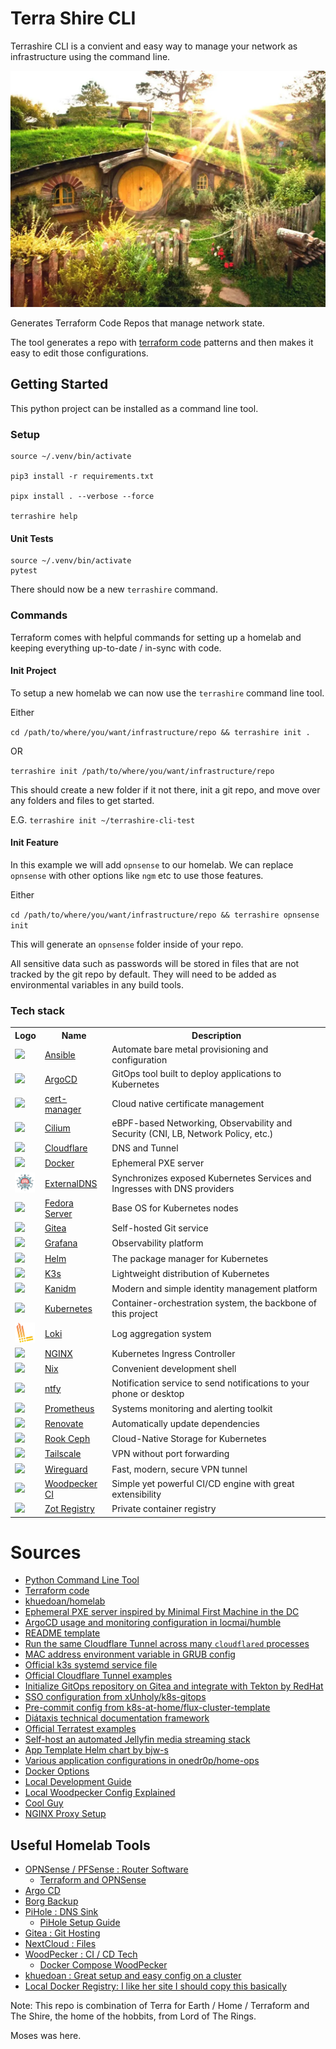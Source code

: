 # Terra Shire CLI

Terrashire CLI is a convient and easy way to manage your network as infrastructure using the command line.

![The Shire](imgs/the_shire.webp)

Generates Terraform Code Repos that manage network state.

The tool generates a repo with [terraform code](https://developer.hashicorp.com/terraform) patterns and then makes it easy to edit those configurations.

## Getting Started

This python project can be installed as a command line tool. 

### Setup

```
source ~/.venv/bin/activate

pip3 install -r requirements.txt

pipx install . --verbose --force

terrashire help
```

#### Unit Tests

```
source ~/.venv/bin/activate
pytest
```

There should now be a new `terrashire` command.

### Commands

Terraform comes with helpful commands for setting up a homelab and keeping everything up-to-date / in-sync with code.

#### Init Project

To setup a new homelab we can now use the `terrashire` command line tool.

Either 

`cd /path/to/where/you/want/infrastructure/repo && terrashire init .`

OR

`terrashire init /path/to/where/you/want/infrastructure/repo`

This should create a new folder if it not there, init a git repo, and move over any folders and files to get started.

E.G. `terrashire init ~/terrashire-cli-test`

#### Init Feature

In this example we will add `opnsense` to our homelab. We can replace `opnsense` with other options like `ngm` etc to use those features.

Either 

`cd /path/to/where/you/want/infrastructure/repo && terrashire opnsense init`

This will generate an `opnsense` folder inside of your repo. 

All sensitive data such as passwords will be stored in files that are not tracked by the git repo by default.
They will need to be added as environmental variables in any build tools.

### Tech stack

<table>
    <tr>
        <th>Logo</th>
        <th>Name</th>
        <th>Description</th>
    </tr>
    <tr>
        <td><img width="32" src="https://simpleicons.org/icons/ansible.svg"></td>
        <td><a href="https://www.ansible.com">Ansible</a></td>
        <td>Automate bare metal provisioning and configuration</td>
    </tr>
    <tr>
        <td><img width="32" src="https://avatars.githubusercontent.com/u/30269780"></td>
        <td><a href="https://argoproj.github.io/cd">ArgoCD</a></td>
        <td>GitOps tool built to deploy applications to Kubernetes</td>
    </tr>
    <tr>
        <td><img width="32" src="https://github.com/jetstack/cert-manager/raw/master/logo/logo.png"></td>
        <td><a href="https://cert-manager.io">cert-manager</a></td>
        <td>Cloud native certificate management</td>
    </tr>
    <tr>
        <td><img width="32" src="https://avatars.githubusercontent.com/u/21054566?s=200&v=4"></td>
        <td><a href="https://cilium.io">Cilium</a></td>
        <td>eBPF-based Networking, Observability and Security (CNI, LB, Network Policy, etc.)</td>
    </tr>
    <tr>
        <td><img width="32" src="https://avatars.githubusercontent.com/u/314135?s=200&v=4"></td>
        <td><a href="https://www.cloudflare.com">Cloudflare</a></td>
        <td>DNS and Tunnel</td>
    </tr>
    <tr>
        <td><img width="32" src="https://www.docker.com/wp-content/uploads/2022/03/Moby-logo.png"></td>
        <td><a href="https://www.docker.com">Docker</a></td>
        <td>Ephemeral PXE server</td>
    </tr>
    <tr>
        <td><img width="32" src="https://github.com/kubernetes-sigs/external-dns/raw/master/docs/img/external-dns.png"></td>
        <td><a href="https://github.com/kubernetes-sigs/external-dns">ExternalDNS</a></td>
        <td>Synchronizes exposed Kubernetes Services and Ingresses with DNS providers</td>
    </tr>
    <tr>
        <td><img width="32" src="https://upload.wikimedia.org/wikipedia/commons/thumb/3/3f/Fedora_logo.svg/267px-Fedora_logo.svg.png"></td>
        <td><a href="https://getfedora.org/en/server">Fedora Server</a></td>
        <td>Base OS for Kubernetes nodes</td>
    </tr>
    <tr>
        <td><img width="32" src="https://upload.wikimedia.org/wikipedia/commons/b/bb/Gitea_Logo.svg"></td>
        <td><a href="https://gitea.com">Gitea</a></td>
        <td>Self-hosted Git service</td>
    </tr>
    <tr>
        <td><img width="32" src="https://grafana.com/static/img/menu/grafana2.svg"></td>
        <td><a href="https://grafana.com">Grafana</a></td>
        <td>Observability platform</td>
    </tr>
    <tr>
        <td><img width="32" src="https://helm.sh/img/helm.svg"></td>
        <td><a href="https://helm.sh">Helm</a></td>
        <td>The package manager for Kubernetes</td>
    </tr>
    <tr>
        <td><img width="32" src="https://avatars.githubusercontent.com/u/49319725"></td>
        <td><a href="https://k3s.io">K3s</a></td>
        <td>Lightweight distribution of Kubernetes</td>
    </tr>
    <tr>
        <td><img width="32" src="https://kanidm.com/images/logo.svg"></td>
        <td><a href="https://kanidm.com">Kanidm</a></td>
        <td>Modern and simple identity management platform</td>
    </tr>
    <tr>
        <td><img width="32" src="https://avatars.githubusercontent.com/u/13629408"></td>
        <td><a href="https://kubernetes.io">Kubernetes</a></td>
        <td>Container-orchestration system, the backbone of this project</td>
    </tr>
    <tr>
        <td><img width="32" src="https://github.com/grafana/loki/blob/main/docs/sources/logo.png?raw=true"></td>
        <td><a href="https://grafana.com/oss/loki">Loki</a></td>
        <td>Log aggregation system</td>
    </tr>
    <tr>
        <td><img width="32" src="https://avatars.githubusercontent.com/u/1412239?s=200&v=4"></td>
        <td><a href="https://www.nginx.com">NGINX</a></td>
        <td>Kubernetes Ingress Controller</td>
    </tr>
    <tr>
        <td><img width="32" src="https://raw.githubusercontent.com/NixOS/nixos-artwork/refs/heads/master/logo/nix-snowflake-colours.svg"></td>
        <td><a href="https://nixos.org">Nix</a></td>
        <td>Convenient development shell</td>
    </tr>
    <tr>
        <td><img width="32" src="https://ntfy.sh/_next/static/media/logo.077f6a13.svg"></td>
        <td><a href="https://ntfy.sh">ntfy</a></td>
        <td>Notification service to send notifications to your phone or desktop</td>
    </tr>
    <tr>
        <td><img width="32" src="https://avatars.githubusercontent.com/u/3380462"></td>
        <td><a href="https://prometheus.io">Prometheus</a></td>
        <td>Systems monitoring and alerting toolkit</td>
    </tr>
    <tr>
        <td><img width="32" src="https://docs.renovatebot.com/assets/images/logo.png"></td>
        <td><a href="https://www.whitesourcesoftware.com/free-developer-tools/renovate">Renovate</a></td>
        <td>Automatically update dependencies</td>
    </tr>
    <tr>
        <td><img width="32" src="https://raw.githubusercontent.com/rook/artwork/master/logo/blue.svg"></td>
        <td><a href="https://rook.io">Rook Ceph</a></td>
        <td>Cloud-Native Storage for Kubernetes</td>
    </tr>
    <tr>
        <td><img width="32" src="https://avatars.githubusercontent.com/u/48932923?s=200&v=4"></td>
        <td><a href="https://tailscale.com">Tailscale</a></td>
        <td>VPN without port forwarding</td>
    </tr>
    <tr>
        <td><img width="32" src="https://avatars.githubusercontent.com/u/13991055?s=200&v=4"></td>
        <td><a href="https://www.wireguard.com">Wireguard</a></td>
        <td>Fast, modern, secure VPN tunnel</td>
    </tr>
    <tr>
        <td><img width="32" src="https://avatars.githubusercontent.com/u/84780935?s=200&v=4"></td>
        <td><a href="https://woodpecker-ci.org">Woodpecker CI</a></td>
        <td>Simple yet powerful CI/CD engine with great extensibility</td>
    </tr>
    <tr>
        <td><img width="32" src="https://zotregistry.dev/v2.0.2/assets/images/logo.svg"></td>
        <td><a href="https://zotregistry.dev">Zot Registry</a></td>
        <td>Private container registry</td>
    </tr>
</table>

# Sources

- [Python Command Line Tool](https://packaging.python.org/en/latest/guides/creating-command-line-tools/)
- [Terraform code](https://developer.hashicorp.com/terraform)
- [khuedoan/homelab](https://github.com/khuedoan/homelab)
- [Ephemeral PXE server inspired by Minimal First Machine in the DC](https://speakerdeck.com/amcguign/minimal-first-machine-in-the-dc)
- [ArgoCD usage and monitoring configuration in locmai/humble](https://github.com/locmai/humble)
- [README template](https://github.com/othneildrew/Best-README-Template)
- [Run the same Cloudflare Tunnel across many `cloudflared` processes](https://developers.cloudflare.com/cloudflare-one/tutorials/many-cfd-one-tunnel)
- [MAC address environment variable in GRUB config](https://askubuntu.com/questions/1272400/how-do-i-automate-network-installation-of-many-ubuntu-18-04-systems-with-efi-and)
- [Official k3s systemd service file](https://github.com/k3s-io/k3s/blob/master/k3s.service)
- [Official Cloudflare Tunnel examples](https://github.com/cloudflare/argo-tunnel-examples)
- [Initialize GitOps repository on Gitea and integrate with Tekton by RedHat](https://github.com/redhat-scholars/tekton-tutorial/tree/master/triggers)
- [SSO configuration from xUnholy/k8s-gitops](https://github.com/xUnholy/k8s-gitops)
- [Pre-commit config from k8s-at-home/flux-cluster-template](https://github.com/k8s-at-home/flux-cluster-template)
- [Diátaxis technical documentation framework](https://diataxis.fr)
- [Official Terratest examples](https://github.com/gruntwork-io/terratest/tree/master/test)
- [Self-host an automated Jellyfin media streaming stack](https://zerodya.net/self-host-jellyfin-media-streaming-stack)
- [App Template Helm chart by bjw-s](https://bjw-s-labs.github.io/helm-charts/docs/app-template)
- [Various application configurations in onedr0p/home-ops](https://github.com/onedr0p/home-ops)
- [Docker Options](https://woodpecker-ci.org/docs/administration/configuration/backends/docker)
- [Local Development Guide](https://woodpecker-ci.org/docs/development/getting-started)
- [Local Woodpecker Config Explained](https://wilw.dev/notes/woodpecker)
- [Cool Guy](https://jan.wildeboer.net/2024/12/Woodpecker-Shenanigans/)
- [NGINX Proxy Setup](https://anthonyconstant.co.uk/blog/f/local-ssl-certificate-using-nginx-proxy-manager-dockerportainer)

## Useful Homelab Tools

- [OPNSense / PFSense : Router Software]()
    - [Terraform and OPNSense](https://registry.terraform.io/providers/browningluke/opnsense/latest/docs)
- [Argo CD](https://argoproj.github.io/cd/)
- [Borg Backup](https://github.com/borgbackup/borg#what-is-borgbackup)
- [PiHole : DNS Sink](https://pi-hole.net/)
    - [PiHole Setup Guide](https://www.raspberrypi.com/tutorials/running-pi-hole-on-a-raspberry-pi/)
- [Gitea : Git Hosting]()
- [NextCloud : Files](https://github.com/nextcloud/all-in-one#nextcloud-all-in-one)
- [WoodPecker : CI / CD Tech](https://woodpecker-ci.org/docs/intro)
    - [Docker Compose WoodPecker](https://codeberg.org/alexruf/docker-compose-woodpecker-ci)
- [khuedoan : Great setup and easy config on a cluster](https://github.com/khuedoan/homelab)
- [Local Docker Registry: I like her site I should copy this basically](https://www.allisonthackston.com/articles/local-docker-registry.html)


Note: This repo is combination of Terra for Earth / Home / Terraform and The Shire, the home of the hobbits, from Lord of The Rings. 

Moses was here.
